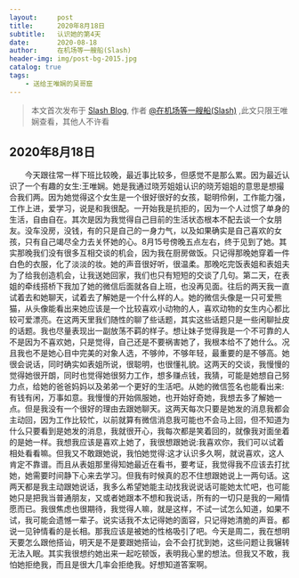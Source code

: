 ```yaml
---
layout:     post
title:      2020年8月18日
subtitle:   认识她的第4天
date:       2020-08-18
author:     在机场等一艘船(Slash)
header-img: img/post-bg-2015.jpg
catalog: true
tags:
    - 送给王唯娴的吴哥窟
---
```



> 本文首次发布于 [Slash Blog](http://yuquanfeng.github.io), 作者 [@在机场等一艘船(Slash)](http://github.com/yuquanfeng) ,此文只限王唯娴查看，其他人不许看

## 2020年8月18日

<p style="text-indent:2em">今天跟往常一样下班比较晚，最近事比较多，但感觉不是那么累。因为最近认识了一个有趣的女生:王唯娴。她是我通过晓芳姐姐认识的晓芳姐姐的意思是想撮合我们两。因为她觉得这个女生是一个很好很好的女孩，聪明伶俐，工作能力强，工作上进，爱学习，说是和我很配。一开始我是抗拒的，因为一个人过惯了单身的生活，自由自在。其次是因为我觉得自己目前的生活状态根本不配去谈一个女朋友。没车没房，没钱，有的只是自己的一身力气，以及如果确实是自己喜欢的女孩，只有自己竭尽全力去关怀她的心。8月15号傍晚五点左右，终于见到了她。其实那晚我们没有很多互相交谈的机会，因为我在厨房做饭。只记得那晚她穿着一件白色的衣服，化了淡淡的妆。她的声音很好听，很温柔。那晚吃完饭表姐和表姐夫为了给我创造机会，让我送她回家，我们也只有短短的交谈了几句。第二天，在表姐的牵线搭桥下我加了她的微信后面就各自上班，也没再见面。往后的两天我一直试着去和她聊天，试着去了解她是一个什么样的人。她的微信头像是一只可爱熊猫，从头像能看出来她应该是一个比较喜欢小动物的人，喜欢动物的女生内心都比较可爱漂亮。在这两天里我们随性的聊了些话题，其实这些话题只是一些闲聊扯皮的话题。我也尽量表现出一副放荡不羁的样子。想让妹子觉得我是一个不可靠的人不是因为不喜欢她，只是觉得，自己还是不要祸害她了，我根本给不了她什么。况且我也不是她心目中完美的对象人选，不够帅，不够年轻，最重要的是不够高。她很会说话，同时确实如表姐所说，很聪明，也很懂礼貌。这两天的交谈，我慢慢的觉得她很开朗，同时也觉得她很努力工作，想多赚点钱，我猜，可能是她想自己努力点，给她的爸爸妈妈以及弟弟一个更好的生活吧。从她的微信签名也能看出来:有钱有闲，万事如意。我慢慢的开始佩服她，也开始好奇她，我想去多了解她一点。但是我没有一个很好的理由去跟她聊天。这两天每次只要是她发的消息我都会主动回，因为工作比较忙，以前就算有微信消息我可能也不会马上回，但不知道为什么只要看到是她发的消息，我就很开心，我每次都是笑着回的，就像我对面坐着的是她一样。我想我应该是喜欢上她了，我很想跟她说:我喜欢你，我们可以试着相处看看嘛。但我又不敢跟她说，我怕她觉得:这才认识多久啊，就说喜欢，这人肯定不靠谱。而且从表姐那里得知她最近在看书，要考证，我觉得我不应该去打扰她，她需要时间静下心来去学习。但我有时候真的忍不住想跟她说上一两句话。这两天都是我主动跟她说话，我多么希望她能主动找我说说话可能她太忙吧，也可能她只是把我当普通朋友，又或者她跟本不想和我说话，所有的一切只是我的一厢情愿而已。我很焦虑也很期待，我觉得人嘛，就是这样，不试一试怎么知道，如果不试，我可能会遗憾一辈子。说实话我不太记得她的面容，只记得她清脆的声音。都说一见钟情看的是长相。那我应该是被她的性格吸引了吧。今天是周二，我在想明天要怎么跟他搭讪，明天是不是要跟她搭讪，会不会打扰到她，这些问题让我辗转无法入眠。其实我很想约她出来一起吃顿饭，表明我心里的想法。但我又不敢，我怕她拒绝我，而且是很大几率会拒绝我。好想知道答案啊。</p>